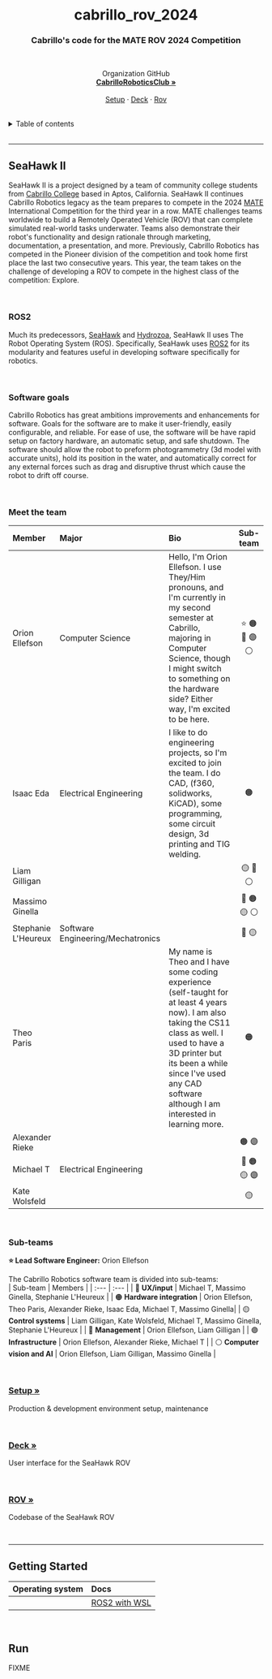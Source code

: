 <h1 align="center">cabrillo_rov_2024</h1>
<h3 align="center">Cabrillo's code for the MATE ROV 2024 Competition</h3>

<br>
  <p align="center">
    Organization GitHub
    <br />
    <a href="https://github.com/CabrilloRoboticsClub"><strong>CabrilloRoboticsClub »</strong></a>
    <br />
    <br />
    <a href="https://github.com/CabrilloRoboticsClub/setup">Setup</a>
    ·
    <a href="https://github.com/CabrilloRoboticsClub/deck">Deck</a>
    ·
    <a href="https://github.com/CabrilloRoboticsClub/rov">Rov</a>
  </p>
</div>
<br>

<details>
  <summary>Table of contents</summary>
  <ol>
    <li><a href="#seahawk-ii">SeaHawk II</a>
      <ol>
        <li><a href="#ros2">ROS2</a>
        <li><a href="#software-goals">Software goals</a>
        <li><a href="#sub-teams">Sub-teams</a>
        <li><a href="#meet-the-team">Meet the team</a>
        <li><a href="#setup-">Setup</a>
        <li><a href="#deck-">Deck</a>
        <li><a href="#rov-">ROV"</a>
      </ol>
    <li><a href="#getting-started">Getting started</a></li>
    <li><a href="#run">Run</a></li>
  </ol>
</details>
<br>

---
## SeaHawk II
SeaHawk II is a project designed by a team of community college students from [Cabrillo College](https://www.cabrillo.edu/) based in Aptos, California. SeaHawk II continues Cabrillo Robotics legacy as the team prepares to compete in the 2024 [MATE](https://materovcompetition.org/world-championship) International Competition for the third year in a row. MATE challenges teams worldwide to build a Remotely Operated Vehicle (ROV) that can complete simulated real-world tasks underwater. Teams also demonstrate their robot's functionality and design rationale through marketing, documentation, a presentation, and more. Previously, Cabrillo Robotics has competed in the Pioneer division of the competition and took home first place the last two consecutive years. This year, the team takes on the challenge of developing a ROV to compete in the highest class of the competition: Explore. 

<br>

### ROS2
Much its predecessors, [SeaHawk](https://github.com/CabrilloRoboticsClub/cabrillo_rov_2023) and [Hydrozoa](https://github.com/CabrilloRoboticsClub/cabrillo_rov_2022), SeaHawk II uses The Robot Operating System (ROS). Specifically, SeaHawk uses [ROS2](https://docs.ros.org/en/foxy/index.html) for its modularity and features useful in developing software specifically for robotics. 

<br>

### Software goals
Cabrillo Robotics has great ambitions improvements and enhancements for software. Goals for the software are to make it user-friendly, easily configurable, and reliable. For ease of use, the software will be have rapid setup on factory hardware, an automatic setup, and safe shutdown. The software should allow the robot to preform photogrammetry (3d model with accurate units), hold its position in the water, and automatically correct for any external forces such as drag and disruptive thrust which cause the robot to drift off course. 

<br>

### Meet the team
| Member | Major | Bio | Sub-team | 
| :--- | :--- | :---- | :---: | 
| Orion Ellefson | Computer Science | Hello, I'm Orion Ellefson. I use They/Him pronouns, and I'm currently in my second semester at Cabrillo, majoring in Computer Science, though I might switch to something on the hardware side? Either way, I'm excited to be here. | ⭐️ 🟠 🔵 🟣 ⚪️ | 
| Isaac Eda | Electrical Engineering| I like to do engineering projects, so I'm excited to join the team. I do CAD, (f360, solidworks, KiCAD), some programming, some circuit design, 3d printing and TIG welding. |🟠 | 
| Liam Gilligan | | | 🟡 🔵 ⚪️ | 
| Massimo Ginella | | | 🔴 🟠 🟡 ⚪️ |
| Stephanie L'Heureux | Software Engineering/Mechatronics| | 🔴 🟡 | 
| Theo Paris | | My name is Theo and I have some  coding experience (self-taught for at least 4 years now). I am also taking the CS11 class as well. I used to have a 3D printer but its been a while since I've used any CAD software although I am interested in learning more. | 🟠 | 
| Alexander Rieke | | | 🟠 🟣 | 
| Michael T | Electrical Engineering | | 🔴 🟠 🟡 🟣 | 
| Kate Wolsfeld | | | 🟡 | 


<br>

### Sub-teams
**⭐️ Lead Software Engineer:** Orion Ellefson

The Cabrillo Robotics software team is divided into sub-teams:  
| Sub-team | Members | 
| :--- | :--- | 
| 🔴 **UX/input** | Michael T, Massimo Ginella, Stephanie L'Heureux | 
| 🟠 **Hardware integration** | Orion Ellefson, Theo Paris, Alexander Rieke, Isaac Eda, Michael T, Massimo Ginella|
| 🟡 **Control systems** | Liam Gilligan, Kate Wolsfeld, Michael T, Massimo Ginella, Stephanie L'Heureux | 
| 🔵 **Management** | Orion Ellefson, Liam Gilligan | 
| 🟣 **Infrastructure** | Orion Ellefson, Alexander Rieke, Michael T |
| ⚪️ **Computer vision and AI** | Orion Ellefson, Liam Gilligan, Massimo Ginella |


<br>


### [Setup »](https://github.com/CabrilloRoboticsClub/setup)
Production & development environment setup, maintenance

<br>

### [Deck »](https://github.com/CabrilloRoboticsClub/deck)
User interface for the SeaHawk ROV

<br>

### [ROV »](https://github.com/CabrilloRoboticsClub/rov)
Codebase of the SeaHawk ROV

<br>

<!-- GETTING STARTED -->

---
## Getting Started
| Operating system | Docs | 
| :--- | :--- | 
| | [ROS2 with WSL](https://github.com/CabrilloRoboticsClub/cabrillo_rov_2024/blob/doc/doc/System%20setup/ROS2_with_WSL.md) |


<br>

## Run
FIXME

<br>
